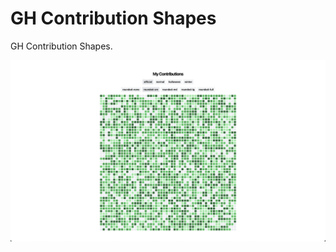 # GH Contribution Shapes

GH Contribution Shapes.

![GH Contribution Shapes](./docs/screenshot.png)
